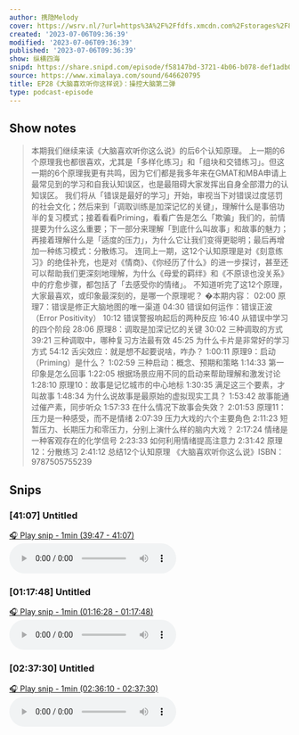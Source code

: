 ```yaml
---
author: 携隐Melody
cover: https://wsrv.nl/?url=https%3A%2F%2Ffdfs.xmcdn.com%2Fstorages%2F8457-audiofreehighqps%2FA8%2F57%2FGKwRIMAICqZJAAaI0gINeweX.jpeg&w=200&h=200
created: '2023-07-06T09:36:39'
modified: '2023-07-06T09:36:39'
published: '2023-07-06T09:36:39'
show: 纵横四海
snipd: https://share.snipd.com/episode/f58147bd-3721-4b06-b078-def1adb05aea
source: https://www.ximalaya.com/sound/646620795
title: EP28《大脑喜欢听你这样说》：操控大脑第二弹
type: podcast-episode
---
```



## Show notes
> 本期我们继续来读《大脑喜欢听你这么说》的后6个认知原理。 
> 上一期的6个原理我也都很喜欢，尤其是「多样化练习」和「组块和交错练习」。但这一期的6个原理我更有共鸣，因为它们都是我多年来在GMAT和MBA申请上最常见到的学习和自我认知误区，也是最阻碍大家发挥出自身全部潜力的认知误区。 
> 我们将从「错误是最好的学习」开始，审视当下对错误过度惩罚的社会文化；然后来到「调取训练是加深记忆的关键」，理解什么是事倍功半的复习模式；接着看看Priming，看看广告是怎么「欺骗」我们的，前情提要为什么这么重要；下一部分来理解「到底什么叫故事」和故事的魅力；再接着理解什么是「适度的压力」，为什么它让我们变得更聪明；最后再增加一种练习模式：分散练习。 
> 连同上一期，这12个认知原理是对《刻意练习》的绝佳补充，也是对《情商》、《你经历了什么》的进一步探讨，甚至还可以帮助我们更深刻地理解，为什么《母爱的羁绊》和《不原谅也没关系》中的疗愈步骤，都包括了「去感受你的情绪」。 
> 不知道听完了这12个原理，大家最喜欢，或印象最深刻的，是哪一个原理呢？ 
> �本期内容： 
> 02:00    原理7：错误是修正大脑地图的唯一渠道 
> 04:30    错误如何运作：错误正波（Error Positivity） 
> 10:12    错误警报响起后的两种反应 
> 16:40    从错误中学习的四个阶段 
> 28:06    原理8：调取是加深记忆的关键 
> 30:02    三种调取的方式 
> 39:21    三种调取中，哪种复习方法最有效 
> 45:25    为什么卡片是非常好的学习方式 
> 54:12    舌尖效应：就是想不起要说啥，咋办？ 
> 1:00:11    原理9：启动（Priming）是什么？ 
> 1:02:59    三种启动：概念、预期和策略 
> 1:14:33    第一印象是怎么回事 
> 1:22:05    根据场景应用不同的启动来帮助理解和激发讨论 
> 1:28:10    原理10：故事是记忆城市的中心地标 
> 1:30:35    满足这三个要素，才叫故事 
> 1:48:34    为什么说故事是最原始的虚拟现实工具？ 
> 1:53:42    故事能通过催产素，同步听众 
> 1:57:33    在什么情况下故事会失效？ 
> 2:01:53    原理11：压力是一种感受，而不是情绪 
> 2:07:39    压力大戏的六个主要角色 
> 2:11:23    短暂压力、长期压力和零压力，分别上演什么样的脑内大戏？ 
> 2:17:24    情绪是一种客观存在的化学信号 
> 2:23:33    如何利用情绪提高注意力 
> 2:31:42    原理12：分散练习 
> 2:41:12    总结12个认知原理 
> 《大脑喜欢听你这么说》ISBN：9787505755239

## Snips
### [41:07] Untitled
[🎧 Play snip - 1min️ (39:47 - 41:07)](https://share.snipd.com/snip/c385877e-ab56-494e-b4c4-7c5280bbe465)
<audio controls> <source src="https://jt.ximalaya.com//GKwRIJEIfVeRBL5JkgI0tR2x.m4a?channel=rss&album_id=67531569&track_id=646620795&uid=403479618&jt=https://aod.cos.tx.xmcdn.com/storages/d262-audiofreehighqps/AF/34/GKwRIJEIfVeRBL5JkgI0tR2x.m4a#t=39:47,41:07"> </audio>
### [01:17:48] Untitled
[🎧 Play snip - 1min️ (01:16:28 - 01:17:48)](https://share.snipd.com/snip/48eda0b4-ca73-41ca-99b3-728431a5b9fc)
<audio controls> <source src="https://jt.ximalaya.com//GKwRIJEIfVeRBL5JkgI0tR2x.m4a?channel=rss&album_id=67531569&track_id=646620795&uid=403479618&jt=https://aod.cos.tx.xmcdn.com/storages/d262-audiofreehighqps/AF/34/GKwRIJEIfVeRBL5JkgI0tR2x.m4a#t=01:16:28,01:17:48"> </audio>
### [02:37:30] Untitled
[🎧 Play snip - 1min️ (02:36:10 - 02:37:30)](https://share.snipd.com/snip/c9c74cad-878a-473b-b2ea-010a72618184)
<audio controls> <source src="https://jt.ximalaya.com//GKwRIJEIfVeRBL5JkgI0tR2x.m4a?channel=rss&album_id=67531569&track_id=646620795&uid=403479618&jt=https://aod.cos.tx.xmcdn.com/storages/d262-audiofreehighqps/AF/34/GKwRIJEIfVeRBL5JkgI0tR2x.m4a#t=02:36:10,02:37:30"> </audio>

